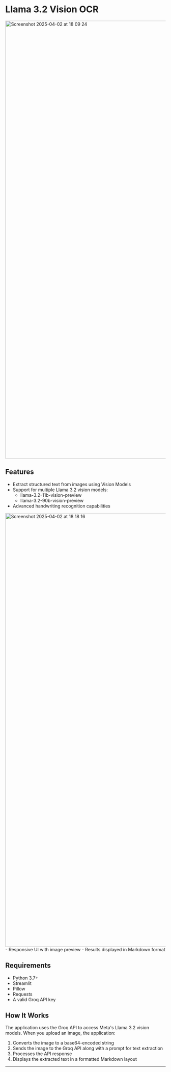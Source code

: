 # Llama 3.2 Vision OCR


<img width="1375" alt="Screenshot 2025-04-02 at 18 09 24" src="https://github.com/user-attachments/assets/6b90bcd6-4f4c-4afe-9940-038141c47b76" />

## Features

- Extract structured text from images using Vision Models
- Support for multiple Llama 3.2 vision models:
  - llama-3.2-11b-vision-preview
  - llama-3.2-90b-vision-preview
- Advanced handwriting recognition capabilities
<img width="1362" alt="Screenshot 2025-04-02 at 18 18 16" src="https://github.com/user-attachments/assets/9a86be37-8682-4b30-86ce-de8a917ddcce" />
- Responsive UI with image preview
- Results displayed in Markdown format
  



## Requirements

- Python 3.7+
- Streamlit
- Pillow
- Requests
- A valid Groq API key


## How It Works
The application uses the Groq API to access Meta's Llama 3.2 vision models. When you upload an image, the application:

1. Converts the image to a base64-encoded string
2. Sends the image to the Groq API along with a prompt for text extraction
3. Processes the API response
4. Displays the extracted text in a formatted Markdown layout

---

